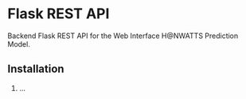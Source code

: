 # Flask REST API

Backend Flask REST API for the Web Interface H@NWATTS Prediction Model.

## Installation

1. ...
